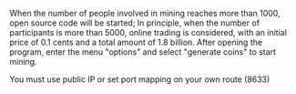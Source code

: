 When the number of people involved in mining reaches more than 1000, open source code will be started; In principle, when the number of participants is more than 5000, online trading is considered, with an initial price of 0.1 cents and a total amount of 1.8 billion.
After opening the program, enter the menu "options" and select "generate coins" to start mining.

You must use public IP or set port mapping on your own route (8633)
